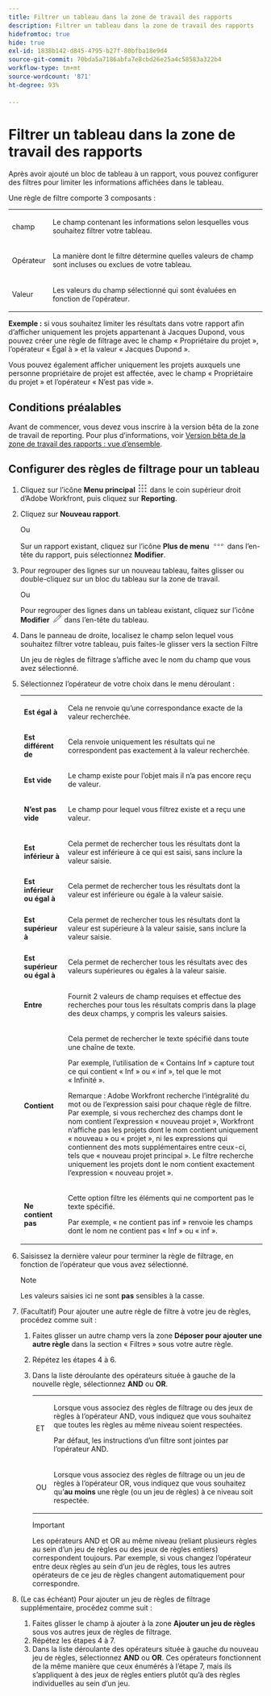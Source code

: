 ```yaml
---
title: Filtrer un tableau dans la zone de travail des rapports
description: Filtrer un tableau dans la zone de travail des rapports
hidefromtoc: true
hide: true
exl-id: 1838b142-d845-4795-b27f-80bfba18e9d4
source-git-commit: 70bda5a7186abfa7e8cbd26e25a4c58583a322b4
workflow-type: tm+mt
source-wordcount: '871'
ht-degree: 93%

---
```


# Filtrer un tableau dans la zone de travail des rapports

Après avoir ajouté un bloc de tableau à un rapport, vous pouvez configurer des filtres pour limiter les informations affichées dans le tableau.

Une règle de filtre comporte 3 composants :

<table style="table-layout:auto"> 
 <col> 
 <col> 
 <tbody> 
  <tr> 
   <td role="rowheader">champ</td> 
   <td> <p>Le champ contenant les informations selon lesquelles vous souhaitez filtrer votre tableau.</p> </td> 
  </tr> 
  <tr> 
   <td role="rowheader">Opérateur</td> 
   <td> <p>La manière dont le filtre détermine quelles valeurs de champ sont incluses ou exclues de votre tableau. </p> </td> 
  </tr> 
  <tr> 
   <td role="rowheader">Valeur</td> 
   <td> <p>Les valeurs du champ sélectionné qui sont évaluées en fonction de l’opérateur.</p> </td> 
  </tr> 
 </tbody> 
</table>

**Exemple :** si vous souhaitez limiter les résultats dans votre rapport afin d’afficher uniquement les projets appartenant à Jacques Dupond, vous pouvez créer une règle de filtrage avec le champ « Propriétaire du projet », l’opérateur « Égal à » et la valeur « Jacques Dupond ».

Vous pouvez également afficher uniquement les projets auxquels une personne propriétaire de projet est affectée, avec le champ « Propriétaire du projet » et l’opérateur « N’est pas vide ».

## Conditions préalables

Avant de commencer, vous devez vous inscrire à la version bêta de la zone de travail de reporting. Pour plus d’informations, voir [Version bêta de la zone de travail des rapports : vue d’ensemble](/help/quicksilver/product-announcements/betas/canvas-dashboards-beta/reporting-canvas-beta-overview.md).

## Configurer des règles de filtrage pour un tableau

1. Cliquez sur l’icône **Menu principal** ![icône du menu principal](assets/main-menu-icon.png) dans le coin supérieur droit d’Adobe Workfront, puis cliquez sur **Reporting**.

1. Cliquez sur **Nouveau rapport**.

   Ou

   Sur un rapport existant, cliquez sur l’icône **Plus de menu** ![Plus d’icône](assets/more-icon.png) dans l’en-tête du rapport, puis sélectionnez **Modifier**.

1. Pour regrouper des lignes sur un nouveau tableau, faites glisser ou double-cliquez sur un bloc du tableau sur la zone de travail.

   Ou

   Pour regrouper des lignes dans un tableau existant, cliquez sur l’icône **Modifier** ![Modifier](assets/edit-icon.png) dans l’en-tête du tableau.

1. Dans le panneau de droite, localisez le champ selon lequel vous souhaitez filtrer votre tableau, puis faites-le glisser vers la section Filtre 

   Un jeu de règles de filtrage s’affiche avec le nom du champ que vous avez sélectionné.

1. Sélectionnez l’opérateur de votre choix dans le menu déroulant :

   <table style="table-layout:auto"> 
    <col> 
    <col> 
    <tbody> 
     <tr> 
      <td role="rowheader"><strong>Est égal à</strong> </td> 
      <td> <p>Cela ne renvoie qu’une correspondance exacte de la valeur recherchée.</p> </td> 
     </tr> 
     <tr> 
      <td role="rowheader"><strong>Est différent de</strong> </td> 
      <td> <p>Cela renvoie uniquement les résultats qui ne correspondent pas exactement à la valeur recherchée.</p> </td> 
     </tr> 
     <tr> 
      <td role="rowheader"><strong>Est vide</strong> </td> 
      <td> <p>Le champ existe pour l’objet mais il n’a pas encore reçu de valeur.</p> </td> 
     </tr> 
     <tr> 
      <td role="rowheader"><strong>N’est pas vide</strong> </td> 
      <td> <p>Le champ pour lequel vous filtrez existe et a reçu une valeur.</p> </td> 
     </tr> 
     <tr> 
      <td role="rowheader"><strong>Est inférieur à</strong> </td> 
      <td> <p>Cela permet de rechercher tous les résultats dont la valeur est inférieure à ce qui est saisi, sans inclure la valeur saisie.</p> </td> 
     </tr> 
     <tr> 
      <td role="rowheader"><strong>Est inférieur ou égal à</strong> </td> 
      <td> <p>Cela permet de rechercher tous les résultats dont la valeur est inférieure ou égale à la valeur saisie.</p> </td> 
     </tr> 
     <tr> 
      <td role="rowheader"><strong>Est supérieur à</strong> </td> 
      <td> <p>Cela permet de rechercher tous les résultats dont la valeur est supérieure à la valeur saisie, sans inclure la valeur saisie.</p> </td> 
     </tr> 
     <tr> 
      <td role="rowheader"><strong>Est supérieur ou égal à</strong> </td> 
      <td> <p>Cela permet de rechercher tous les résultats avec des valeurs supérieures ou égales à la valeur saisie.</p> </td> 
     </tr> 
     <tr> 
      <td role="rowheader"><strong>Entre</strong> </td> 
      <td> <p>Fournit 2 valeurs de champ requises et effectue des recherches pour tous les résultats compris dans la plage des deux champs, y compris les valeurs saisies.</p> </td> 
     </tr> 
     <tr> 
      <td role="rowheader"><strong>Contient</strong> </td> 
      <td> <p>Cela permet de rechercher le texte spécifié dans toute une chaîne de texte.</p> <p>Par exemple, l’utilisation de « Contains Inf » capture tout ce qui contient « Inf » ou « inf », tel que le mot « Infinité ».</p> <p>Remarque : Adobe Workfront recherche l’intégralité du mot ou de l’expression saisi pour chaque règle de filtre. Par exemple, si vous recherchez des champs dont le nom contient l’expression « nouveau projet », Workfront n’affiche pas les projets dont le nom contient uniquement « nouveau » ou « projet », ni les expressions qui contiennent des mots supplémentaires entre ceux-ci, tels que « nouveau projet principal ». Le filtre recherche uniquement les projets dont le nom contient exactement l’expression « nouveau projet ».</p> </td> 
     </tr> 
     <tr> 
      <td role="rowheader"><strong>Ne contient pas</strong> </td> 
      <td> <p>Cette option filtre les éléments qui ne comportent pas le texte spécifié.</p> <p>Par exemple, « ne contient pas inf » renvoie les champs dont le nom ne contient pas « Inf » ou « inf ».</p> </td> 
     </tr> 
    </tbody> 
   </table>

1. Saisissez la dernière valeur pour terminer la règle de filtrage, en fonction de l’opérateur que vous avez sélectionné.

   >[!NOTE]
   >
   >Les valeurs saisies ici ne sont **pas** sensibles à la casse.

1. (Facultatif) Pour ajouter une autre règle de filtre à votre jeu de règles, procédez comme suit :

   1. Faites glisser un autre champ vers la zone **Déposer pour ajouter une autre règle** dans la section « Filtres » sous votre autre règle.
   1. Répétez les étapes 4 à 6.
   1. Dans la liste déroulante des opérateurs située à gauche de la nouvelle règle, sélectionnez **AND** ou **OR**.

      <table style="table-layout:auto"> 
       <col> 
       </col> 
       <col> 
       </col> 
       <tbody> 
        <tr> 
         <td role="rowheader"> <p>ET</p> </td> 
         <td> <p>Lorsque vous associez des règles de filtrage ou des jeux de règles à l’opérateur AND, vous indiquez que vous souhaitez que toutes les règles au même niveau soient respectées.</p> <p>Par défaut, les instructions d’un filtre sont jointes par l’opérateur AND.</p> </td> 
        </tr> 
        <tr> 
         <td role="rowheader"> <p>OU</p> </td> 
         <td> <p>Lorsque vous associez des règles de filtrage ou un jeu de règles à l’opérateur OR, vous indiquez que vous souhaitez qu’<strong>au moins</strong> une règle (ou un jeu de règles) à ce niveau soit respectée.</p> </td> 
        </tr> 
       </tbody> 
      </table>

      >[!IMPORTANT]
      >
      >Les opérateurs AND et OR au même niveau (reliant plusieurs règles au sein d’un jeu de règles ou des jeux de règles entiers) correspondent toujours. Par exemple, si vous changez l’opérateur entre deux règles au sein d’un jeu de règles, tous les autres opérateurs de ce jeu de règles changent automatiquement pour correspondre.

1. (Le cas échéant) Pour ajouter un jeu de règles de filtrage supplémentaire, procédez comme suit :

   1. Faites glisser le champ à ajouter à la zone **Ajouter un jeu de règles** sous vos autres jeux de règles de filtrage.
   1. Répétez les étapes 4 à 7.
   1. Dans la liste déroulante des opérateurs située à gauche du nouveau jeu de règles, sélectionnez **AND** ou **OR**. Ces opérateurs fonctionnent de la même manière que ceux énumérés à l’étape 7, mais ils s’appliquent à des jeux de règles entiers plutôt qu’à des règles individuelles au sein d’un jeu.**&#x200B;**
